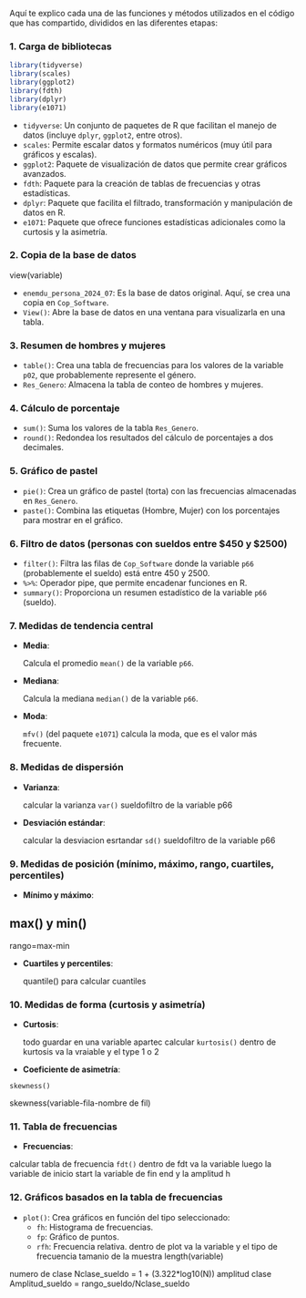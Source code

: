 Aquí te explico cada una de las funciones y métodos utilizados en el código que has compartido, divididos en las diferentes etapas:

### 1. **Carga de bibliotecas**
```r
library(tidyverse)
library(scales)
library(ggplot2)
library(fdth)
library(dplyr)
library(e1071)
```
- `tidyverse`: Un conjunto de paquetes de R que facilitan el manejo de datos (incluye `dplyr`, `ggplot2`, entre otros).
- `scales`: Permite escalar datos y formatos numéricos (muy útil para gráficos y escalas).
- `ggplot2`: Paquete de visualización de datos que permite crear gráficos avanzados.
- `fdth`: Paquete para la creación de tablas de frecuencias y otras estadísticas.
- `dplyr`: Paquete que facilita el filtrado, transformación y manipulación de datos en R.
- `e1071`: Paquete que ofrece funciones estadísticas adicionales como la curtosis y la asimetría.

### 2. **Copia de la base de datos**

view(variable)
- `enemdu_persona_2024_07`: Es la base de datos original. Aquí, se crea una copia en `Cop_Software`.
- `View()`: Abre la base de datos en una ventana para visualizarla en una tabla.

### 3. **Resumen de hombres y mujeres**

- `table()`: Crea una tabla de frecuencias para los valores de la variable `p02`, que probablemente represente el género.
- `Res_Genero`: Almacena la tabla de conteo de hombres y mujeres.

### 4. **Cálculo de porcentaje**

- `sum()`: Suma los valores de la tabla `Res_Genero`.
- `round()`: Redondea los resultados del cálculo de porcentajes a dos decimales.

### 5. **Gráfico de pastel**

- `pie()`: Crea un gráfico de pastel (torta) con las frecuencias almacenadas en `Res_Genero`.
- `paste()`: Combina las etiquetas (Hombre, Mujer) con los porcentajes para mostrar en el gráfico.

### 6. **Filtro de datos (personas con sueldos entre $450 y $2500)**

- `filter()`: Filtra las filas de `Cop_Software` donde la variable `p66` (probablemente el sueldo) está entre 450 y 2500.
- `%>%`: Operador pipe, que permite encadenar funciones en R.
- `summary()`: Proporciona un resumen estadístico de la variable `p66` (sueldo).

### 7. **Medidas de tendencia central**
- **Media**:
  
  Calcula el promedio `mean()` de la variable `p66`.

- **Mediana**:
  
  Calcula la mediana  `median()` de la variable `p66`.

- **Moda**:
  
  `mfv()` (del paquete `e1071`) calcula la moda, que es el valor más frecuente.

### 8. **Medidas de dispersión**
- **Varianza**:
  
  calcular la varianza `var()` sueldofiltro de la variable p66 

- **Desviación estándar**:
  
  calcular la desviacion esrtandar `sd()` sueldofiltro de la variable p66

### 9. **Medidas de posición (mínimo, máximo, rango, cuartiles, percentiles)**
- **Mínimo y máximo**:

max() y min()
-
  rango=max-min

- **Cuartiles y percentiles**:
 
  quantile() para calcular cuantiles 

### 10. **Medidas de forma (curtosis y asimetría)**
- **Curtosis**:

  todo guardar en una variable apartec
  calcular `kurtosis()`
dentro de kurtosis va la vraiable y el type 1 o 2
- **Coeficiente de asimetría**:

`skewness()`

skewness(variable-fila-nombre de fil)
### 11. **Tabla de frecuencias**
- **Frecuencias**:

calcular tabla de frecuencia `fdt()`
dentro de fdt va la variable luego la variable de inicio start la variable de fin end y la amplitud h

### 12. **Gráficos basados en la tabla de frecuencias**

- `plot()`: Crea gráficos en función del tipo seleccionado:
  - `fh`: Histograma de frecuencias.
  - `fp`: Gráfico de puntos.
  - `rfh`: Frecuencia relativa.
dentro de plot va la variable y el tipo de frecuencia
tamanio de la muestra
length(variable)

numero de clase 
Nclase_sueldo = 1 + (3.322*log10(N))
amplitud clase Amplitud_sueldo = rango_sueldo/Nclase_sueldo

